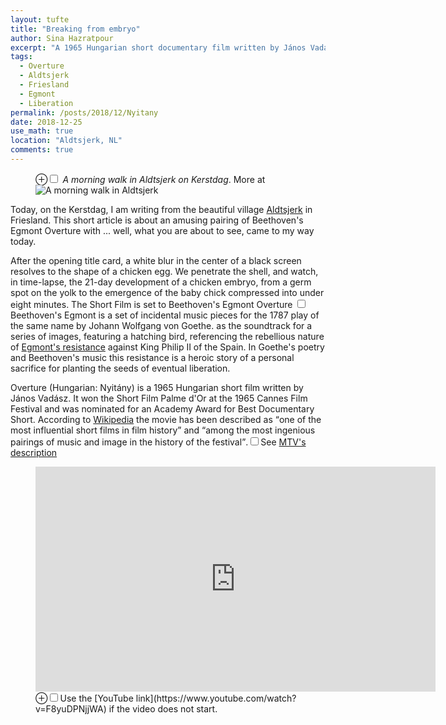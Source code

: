```yaml
---
layout: tufte
title: "Breaking from embryo"
author: Sina Hazratpour
excerpt: "A 1965 Hungarian short documentary film written by János Vadász"
tags: 
  - Overture
  - Aldtsjerk
  - Friesland
  - Egmont
  - Liberation
permalink: /posts/2018/12/Nyitany
date: 2018-12-25
use_math: true
location: "Aldtsjerk, NL"
comments: true
---
```



<figure>
    <label for="mn-Aldtsjerk-kerstdag-walk" class="margin-toggle">&#8853;</label><input type="checkbox" id="mn-Aldtsjerk-kerstdag-walk" class="margin-toggle"/><span class="marginnote"> <em>A morning walk in Aldtsjerk on Kerstdag</em>. More at </span>
    <img src="{{ site.baseurl }}/images/posts/2018/morning-walk-Aldtsjerk-20181225.jpg" alt="A morning walk in Aldtsjerk">
</figure> 

Today, on the Kerstdag, I am writing from the beautiful village [Aldtsjerk](https://en.wikipedia.org/wiki/Aldtsjerk) in Friesland. 
This short article is about an amusing pairing of Beethoven's Egmont Overture with ... well, what you are about to see, came to my way today. 

After the opening title card, a white blur in the center of a black screen resolves to the shape of a chicken egg. We penetrate the shell, and watch, in time-lapse, the 21-day development of a chicken embryo, from a germ spot on the yolk to the emergence of the baby chick compressed into under eight minutes. The Short Film is set to Beethoven's Egmont Overture 
<label for="sn-egmont-overture" class="margin-toggle sidenote-number"></label><input type="checkbox" id="sn-egmont-overture" class="margin-toggle"/><span class="sidenote">Beethoven's Egmont is a set of incidental music pieces for the 1787 play of the same name by Johann Wolfgang von Goethe.</span> as the soundtrack for a series of images, featuring a hatching bird, referencing the rebellious nature of [Egmont's resistance](https://en.wikipedia.org/wiki/Lamoral,_Count_of_Egmont) against King Philip II of the Spain. In Goethe's poetry and Beethoven's music this resistance is a heroic story of a personal sacrifice for planting the seeds of eventual liberation.  


Overture (Hungarian: Nyitány) is a 1965 Hungarian short film written by János Vadász. It won the Short Film Palme d'Or at the 1965 Cannes Film Festival and was nominated for an Academy Award for Best Documentary Short. According to [Wikipedia](https://en.wikipedia.org/wiki/Egmont_(play)) the movie has been described as <q>one of the most influential short films in film history</q> and <q>among the most ingenious pairings of music and image in the history of the festival</q>.<label for="sn-egmont-overture" class="margin-toggle sidenote-number"></label><input type="checkbox" id="sn-egmont-overture" class="margin-toggle"/><span class="sidenote">See [MTV's description](http://www.mtv.com/news/2770646/best-cannes-short-films/)</span>

<figure class="iframe-wrapper">
	      <iframe src="http://www.daazo.com/embed/5698ae82-910e-102c-a455-000e2e531ae0?large&width=640&height=360" frameborder="0" width="640" height="360" allowfullscreen="true"></iframe> <label for="mn-nyitany-movie" class="margin-toggle">&#8853;</label><input type="checkbox" id="mn-nyitany-movie" class="margin-toggle"/><span class="marginenote">Use the [YouTube link](https://www.youtube.com/watch?v=F8yuDPNjjWA) if the video does not start.</span>
</figure>






